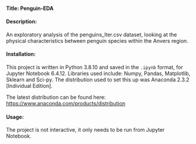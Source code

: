 #### Title: Penguin-EDA

#### Description:
An exploratory analysis of the penguins_lter.csv dataset, looking at the physical characteristics between penguin species within the Anvers region.

#### Installation: 
This project is written in Python 3.8.10 and saved in the `.ipynb` format, for Jupyter Notebook 6.4.12. 
Libraries used include: Numpy, Pandas, Matplotlib, Sklearn and Sci-py. The distribution used to set this up was Anaconda 2.3.2 [Individual Edition].

The latest distribution can be found here: https://www.anaconda.com/products/distribution

#### Usage: 
The project is not interactive, it only needs to be run from Jupyter Notebook.
